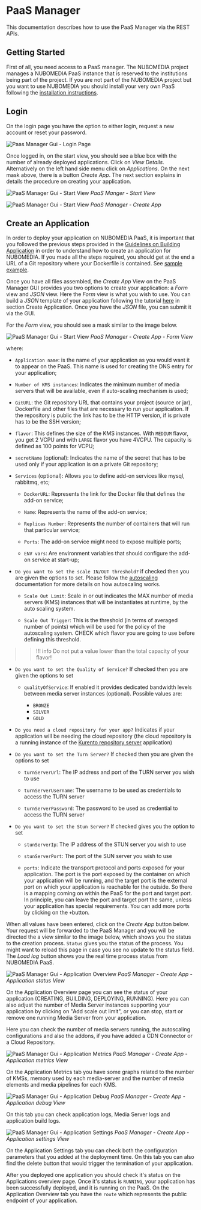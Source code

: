 # PaaS Manager

This documentation describes how to use the PaaS Manager via the REST APIs.

## Getting Started

First of all, you need access to a PaaS manager. The NUBOMEDIA project manages a NUBOMEDIA PaaS instance that is reserved to the institutions being part of the project. If you are not part of the NUBOMEDIA project but you want to use NUBOMEDIA you should install your very own PaaS following the [installation instructions](../tools/autonomous-installer.md).

## Login

On the login page you have the option to either login, request a new account or reset your password.

![Paas Manager Gui - Login Page](../img/paas_login_page.jpg)

Once logged in, on the start view, you should see a blue box with the number of already deployed applications. Click on *View Details*. Alternatively on the left hand side menu click on *Applications*. On the next mask above, there is a button *Create App*. The next section explains in details the procedure on creating your application.

![PaaS Manager Gui - Start View](../img/paas_overview_page.jpg)
*PaaS Manger - Start View*

![PaaS Manager Gui - Start View](../img/paas_overview.jpg)
*PaaS Manager - Create App*

## Create an Application

In order to deploy your application on NUBOMEDIA PaaS, it is important that you followed the previous steps provided in the [Guidelines on Building Application](paas-introduction.md) in order to understand how to create an application for NUBOMEDIA. If you made all the steps required, you should get at the end a URL of a Git repository where your Dockerfile is contained. See [sample example](https://github.com/nubomedia/nubomedia-magic-mirror).

Once you have all files assembled, the *Create App* View on the PaaS Manager GUI provides you two options to create your application: a *Form* view and *JSON* view. Here the *Form* view is what you wish to use. You can build a *JSON* template of your application following the tutorial [here](paas-api.md) in section Create Application. Once you have the *JSON* file, you can submit it via the GUI.

For the *Form* view, you should see a mask similar to the image below.

![PaaS Manager Gui - Start View](../img/paas_create_app_page.png)
*PaaS Manager - Create App - Form View*

where:

-  ```Application name```: is the name of your application as you would want it to appear on the PaaS. This name is used for creating the DNS entry for your application;

-  ```Number of KMS instances```: Indicates the minimum number of media servers that will be available, even if auto-scaling mechanism is used;

- ```GitURL```: the Git repository URL that contains your project (source or jar), Dockerfile and other files that are necessary to run your application. If the repository is public the link has to be the HTTP version, if is private has to be the SSH version;

-  ```flavor```:  This defines the size of the KMS instances. With ```MEDIUM``` flavor, you get 2 VCPU and with ```LARGE``` flavor you have 4VCPU. The capacity is defined as 100 points for VCPU;

-  ```secretName``` (optional): Indicates the name of the secret that has to be used only if your application is on a private Git repository;

-  ```Services``` (optional): Allows you to define add-on services like mysql, rabbitmq, etc;

    -  ```DockerURL```: Represents the link for the Docker file that defines the add-on service;
    
    -  ```Name```: Represents the name of the add-on service;
    
    -  ```Replicas Number```: Represents the number of containers that will run that particular service;
    
    -  ```Ports```: The add-on service might need to expose multiple ports;
    
    -  ```ENV vars```: Are environment variables that should configure the add-on service at start-up;

-  ```Do you want to set the scale IN/OUT threshold?``` if checked then you are given the options to set. Please follow the [autoscaling](autoscaling.md) documentation for more details on how autoscaling works.

    - ```Scale Out Limit```: Scale in or out indicates the MAX number of media servers (KMS) instances that will be instantiates at runtime, by the auto scaling system.

    - ```Scale Out Trigger```: This is the threshold (in terms of averaged number of points) which will be used for the policy of the autoscaling system. CHECK which flavor you are going to use before defining this threshold. 

>>!!! info
    Do not put a value lower than the total capacity of your flavor!

- ```Do you want to set the Quality of Service?``` If checked then you are given the options to set

    - ```qualityOfService```:  If enabled it provides dedicated bandwidth levels between media server instances (optional). Possible values are:

	    - ```BRONZE```
	    - ```SILVER```
	    - ```GOLD```

- ```Do you need a cloud repository for your app?``` Indicates if your application will be needing the cloud repository (the cloud repository is a running instance of the [Kurento repository server](http://doc-kurento-repository.readthedocs.org/en/latest/server.html) application)

- ```Do you want to set the Turn Server?``` If checked then you are given the options to set

    - ```turnServerUrl```: The IP address and port of the TURN server you wish to use

    - ```turnServerUsername```: The username to be used as credentials to access the TURN server

    - ```turnServerPassword```: The password to be used as credential to access the TURN server

- ```Do you want to set the Stun Server?``` If checked gives you the option to set

    - ```stunServerIp```: The IP address of the STUN server you wish to use

    - ```stunServerPort```: The port of the SUN server you wish to use

    - ```ports```: Indicate the transport protocol and ports exposed for your application. The port is the port exposed by the container on which  your application will be running, and the target port is the external port on which your application is reachable for the outside. So there is a mapping coming on within the PaaS for the port and target port. In principle, you can leave the port and target port the same, unless your application has special requirements. You can add more ports by clicking on the ```+```button.

When all values have been entered, click on the *Create App* button below. Your request will be forwarded to the PaaS Manager and you will be directed the a view similar to the image below, which shows you the status to the creation process. ```Status``` gives you the status of the process. You might want to reload this page in case you see no update to the status field. The *Load log* button shows you the real time process status from NUBOMEDIA PaaS.

![PaaS Manager Gui - Application Overview](../img/paas_app_overview.png)
*PaaS Manager - Create App - Application status View*

On the Application Overview page you can see the status of your application (CREATING, BUILDING, DEPLOYING, RUNNING). Here you can also adjust the number of Media Server instances supporting your application by clicking on "Add scale out limit", or you can stop, start or remove one running Media Server from your application.

Here you can check the number of media servers running, the autoscaling configurations and also the addons, if you have added a CDN Connector or a Cloud Repository.

![PaaS Manager Gui - Application Metrics](../img/paas_app_metrics.png)
*PaaS Manager - Create App - Application metrics View*

On the Application Metrics tab you have some graphs related to the number of KMSs, memory used by each media-server and the number of media elements and media pipelines for each KMS.

![PaaS Manager Gui - Application Debug](../img/paas_app_debug.png)
*PaaS Manager - Create App - Application debug View*

On this tab you can check application logs, Media Server logs and application build logs.

![PaaS Manager Gui - Application Settings](../img/paas_app_settings.png)
*PaaS Manager - Create App - Application settings View*

On the Application Settings tab you can check both the configuration parameters that you added at the deployment time. On this tab you can also find the delete button that would trigger the termination of your application.

After you deployed one application you should check it's status on the Applications overview page. Once it's status is ```RUNNING```, your application has been successfully deployed, and it is running on the PaaS. On the Application Overview tab you have the ```route``` which represents the public endpoint of your application.

